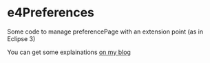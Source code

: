 e4Preferences
=============

Some code to manage preferencePage with an extension point (as in Eclipse 3)

You can get some explainations <a href="http://www.opcoach.com/en/managing-preference-pages-with-eclipse-4/">on my blog</a>
